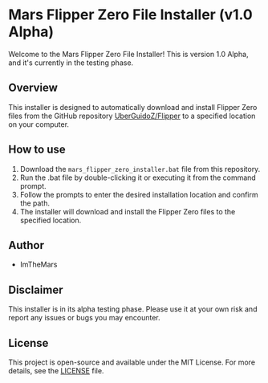 # Mars Flipper Zero File Installer (v1.0 Alpha)

Welcome to the Mars Flipper Zero File Installer! This is version 1.0 Alpha, and it's currently in the testing phase.

## Overview

This installer is designed to automatically download and install Flipper Zero files from the GitHub repository [UberGuidoZ/Flipper](https://github.com/UberGuidoZ/Flipper.git) to a specified location on your computer.

## How to use

1. Download the `mars_flipper_zero_installer.bat` file from this repository.
2. Run the .bat file by double-clicking it or executing it from the command prompt.
3. Follow the prompts to enter the desired installation location and confirm the path.
4. The installer will download and install the Flipper Zero files to the specified location.

## Author

- ImTheMars

## Disclaimer

This installer is in its alpha testing phase. Please use it at your own risk and report any issues or bugs you may encounter.

## License

This project is open-source and available under the MIT License. For more details, see the [LICENSE](LICENSE) file.
